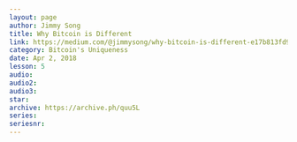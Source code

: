 ```yaml
---
layout: page
author: Jimmy Song
title: Why Bitcoin is Different
link: https://medium.com/@jimmysong/why-bitcoin-is-different-e17b813fd947
category: Bitcoin's Uniqueness
date: Apr 2, 2018
lesson: 5
audio: 
audio2: 
audio3: 
star: 
archive: https://archive.ph/quu5L
series: 
seriesnr: 
---
```

